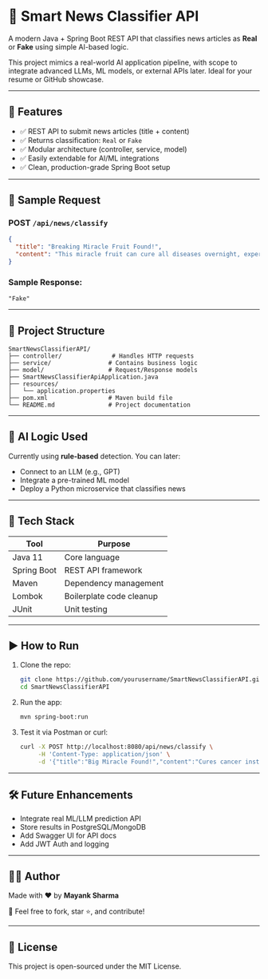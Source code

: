 # 🧠 Smart News Classifier API

A modern Java + Spring Boot REST API that classifies news articles as **Real** or **Fake** using simple AI-based logic.

This project mimics a real-world AI application pipeline, with scope to integrate advanced LLMs, ML models, or external APIs later. Ideal for your resume or GitHub showcase.

---

## 🚀 Features

- ✅ REST API to submit news articles (title + content)
- ✅ Returns classification: `Real` or `Fake`
- ✅ Modular architecture (controller, service, model)
- ✅ Easily extendable for AI/ML integrations
- ✅ Clean, production-grade Spring Boot setup

---

## 🧪 Sample Request

### POST `/api/news/classify`

```json
{
  "title": "Breaking Miracle Fruit Found!",
  "content": "This miracle fruit can cure all diseases overnight, experts say."
}
```

### Sample Response:
```
"Fake"
```

---

## 📂 Project Structure

```
SmartNewsClassifierAPI/
├── controller/              # Handles HTTP requests
├── service/                # Contains business logic
├── model/                  # Request/Response models
├── SmartNewsClassifierApiApplication.java
├── resources/
│   └── application.properties
├── pom.xml                 # Maven build file
└── README.md               # Project documentation
```

---

## 🧠 AI Logic Used

Currently using **rule-based** detection. You can later:
- Connect to an LLM (e.g., GPT)
- Integrate a pre-trained ML model
- Deploy a Python microservice that classifies news

---

## 🔧 Tech Stack

| Tool         | Purpose                         |
|--------------|----------------------------------|
| Java 11      | Core language                   |
| Spring Boot  | REST API framework              |
| Maven        | Dependency management           |
| Lombok       | Boilerplate code cleanup        |
| JUnit        | Unit testing                    |

---

## ▶️ How to Run

1. Clone the repo:
   ```bash
   git clone https://github.com/yourusername/SmartNewsClassifierAPI.git
   cd SmartNewsClassifierAPI
   ```

2. Run the app:
   ```bash
   mvn spring-boot:run
   ```

3. Test it via Postman or curl:
   ```bash
   curl -X POST http://localhost:8080/api/news/classify \
        -H 'Content-Type: application/json' \
        -d '{"title":"Big Miracle Found!","content":"Cures cancer instantly"}'
   ```

---

## 🛠️ Future Enhancements

- Integrate real ML/LLM prediction API
- Store results in PostgreSQL/MongoDB
- Add Swagger UI for API docs
- Add JWT Auth and logging

---

## 👨‍💻 Author

Made with ❤️ by **Mayank Sharma**

📌 Feel free to fork, star ⭐, and contribute!

---

## 📘 License

This project is open-sourced under the MIT License.
